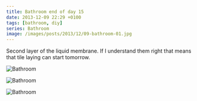 ```yaml
---
title: Bathroom end of day 15
date: 2013-12-09 22:29 +0100
tags: [bathroom, diy]
series: Bathroom
image: /images/posts/2013/12/09-bathroom-01.jpg
---
```


Second layer of the liquid membrane. If I understand them right that means that tile laying can start tomorrow.

![Bathroom](/images/posts/2013/12/09-bathroom-01.jpg)

![Bathroom](/images/posts/2013/12/09-bathroom-02.jpg)

![Bathroom](/images/posts/2013/12/09-bathroom-03.jpg)
